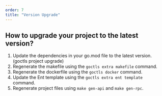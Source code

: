 ```yaml
---
order: 7
title: "Version Upgrade"
---
```


## How to upgrade your project to the latest version?

1. Update the dependencies in your go.mod file to the latest version. (goctls project upgrade)
2. Regenerate the makefile using the `goctls extra makefile` command.
3. Regenerate the dockerfile using the `goctls docker` command.
4. Update the Ent template using the `goctls extra ent template` command.
5. Regenerate project files using `make gen-api` and `make gen-rpc`.
